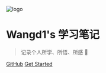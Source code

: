 ![logo](https://docsify.js.org/_media/icon.svg)

# Wangd1's 学习笔记

> 记录个人所学、所悟、所感 :feet:


[GitHub](https://github.com/wangd1/learn_docs.git)
[Get Started](README.md)